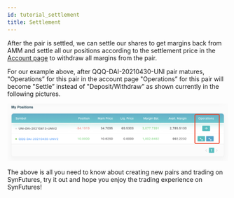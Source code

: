 ```yaml
---
id: tutorial_settlement
title: Settlement
---
```


After the pair is settled, we can settle our shares to get margins back from AMM and settle all our positions according to the settlement price in the [Account page](https://kovan.synfutures.com/#/account) to withdraw all margins from the pair. 

For our example above, after QQQ-DAI-20210430-UNI pair matures, "Operations” for this pair in the account page "Operations” for this pair will become "Settle” instead of "Deposit/Withdraw” as shown currently in the following pictures.

![img](../static/img/trade11.png)

The above is all you need to know about creating new pairs and trading on SynFutures, try it out and hope you enjoy the trading experience on SynFutures!
